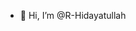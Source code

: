 - 👋 Hi, I’m @R-Hidayatullah

<!---
R-Hidayatullah/R-Hidayatullah is a ✨ special ✨ repository because its `README.md` (this file) appears on your GitHub profile.
You can click the Preview link to take a look at your changes.
--->
